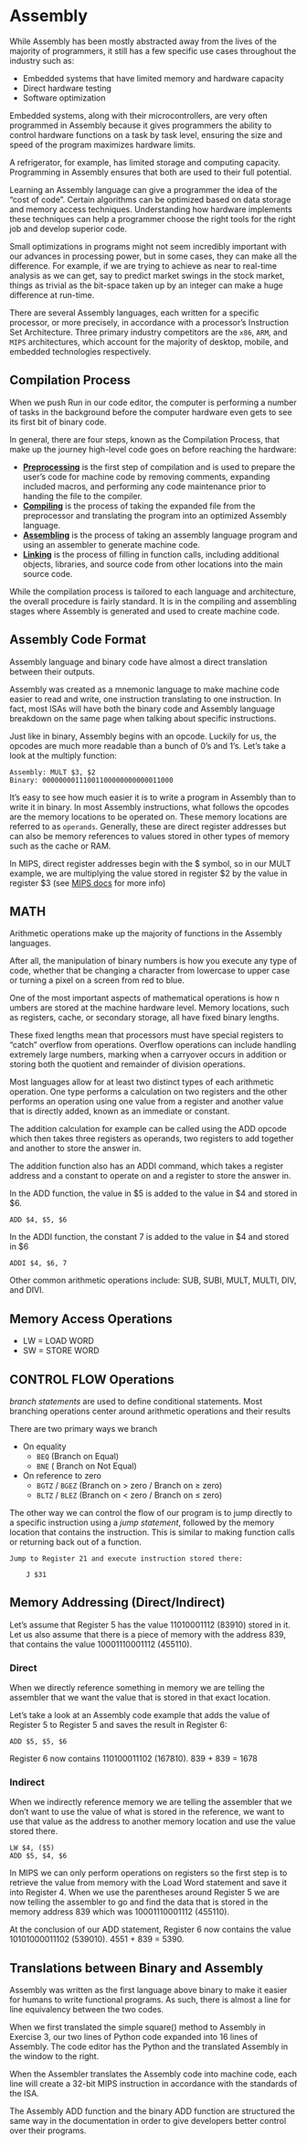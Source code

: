 # Assembly 

While Assembly has been mostly abstracted away from the lives of the majority of programmers, it still has a few specific use cases throughout the industry such as:

- Embedded systems that have limited memory and hardware capacity
- Direct hardware testing
- Software optimization

Embedded systems, along with their microcontrollers, are very often programmed in Assembly because it gives programmers the ability to control hardware functions on a task by task level, ensuring the size and speed of the program maximizes hardware limits.

A refrigerator, for example, has limited storage and computing capacity. Programming in Assembly ensures that both are used to their full potential.

Learning an Assembly language can give a programmer the idea of the “cost of code”. Certain algorithms can be optimized based on data storage and memory access techniques. Understanding how hardware implements these techniques can help a programmer choose the right tools for the right job and develop superior code.

Small optimizations in programs might not seem incredibly important with our advances in processing power, but in some cases, they can make all the difference. For example, if we are trying to achieve as near to real-time analysis as we can get, say to predict market swings in the stock market, things as trivial as the bit-space taken up by an integer can make a huge difference at run-time.

 There are several Assembly languages, each written for a specific 
  processor, or more precisely, in accordance with a processor’s 
  Instruction Set Architecture. Three primary industry competitors are the 
 `x86`, `ARM`, and `MIPS` architectures, which account for the majority of desktop, mobile, and embedded technologies respectively.
 
## Compilation Process

When we push Run in our code editor, the computer is performing a number 
 of tasks in the background before the computer hardware even gets to see 
its first bit of binary code.

 In general, there are four steps, known as the Compilation Process, that 
 make up the journey high-level code goes on before reaching the hardware:

- <u>**Preprocessing**</u> is the first step of compilation and is used to 
prepare the user’s code for machine code by removing comments, expanding included macros, and performing any code maintenance prior to handing the file to the compiler.
- <u>**Compiling**</u> is the process of taking the expanded file from the 
preprocessor and translating the program into an optimized Assembly language.
- <u>**Assembling**</u> is the process of taking an assembly language program and 
using an assembler to generate machine code.
- <u>**Linking**</u> is the process of filling in function calls, including 
additional 
objects, libraries, and source code from other locations into the main source code.

While the compilation process is tailored to each language and architecture, the overall procedure is fairly standard. It is in the compiling and assembling stages where Assembly is generated and used to create machine code.

## Assembly Code Format

 Assembly language and binary code have almost a direct translation 
 between their outputs.

 Assembly was created as a mnemonic language to make machine code easier 
  to read and write, one instruction translating to one instruction. In 
  fact, most ISAs will have both the binary code and Assembly language 
 breakdown on the same page when talking about specific instructions.

 Just like in binary, Assembly begins with an opcode. Luckily for us, the 
  opcodes are much more readable than a bunch of 0’s and 1’s. Let’s take a 
 look at the multiply function:

```text
Assembly: MULT $3, $2
Binary: 00000000111001100000000000011000
```

 It’s easy to see how much easier it is to write a program in Assembly 
  than to write it in binary. In most Assembly instructions, what follows 
  the opcodes are the memory locations to be operated on. These memory 
  locations are referred to as `operands`. Generally, these are direct 
  register addresses but can also be memory references to values stored in 
 other types of memory such as the cache or RAM.

In MIPS, direct register addresses begin with the $ symbol, so in our MULT example, we are multiplying the value stored in register $2 by the value in register $3
(see [MIPS docs](https://s3-eu-west-1.amazonaws.com/downloads-mips/documents/MD00086-2B-MIPS32BIS-AFP-6.06.pdf) for more info)

## MATH

 Arithmetic operations make up the majority of functions in the Assembly 
 languages.

 After all, the manipulation of binary numbers is how you execute any type 
  of code, whether that be changing a character from lowercase to upper 
  case or turning a pixel on a screen from red to blue.

One of the most important aspects of mathematical operations is how 
n umbers are stored at the machine hardware level. Memory locations, such 
as registers, cache, or secondary storage, all have fixed binary lengths.

 These fixed lengths mean that processors must have special registers to 
  “catch” overflow from operations. Overflow operations can include 
  handling extremely large numbers, marking when a carryover occurs in 
  addition or storing both the quotient and remainder of division operations.

 Most languages allow for at least two distinct types of each arithmetic 
  operation. One type performs a calculation on two registers and the 
  other performs an operation using one value from a register and another 
 value that is directly added, known as an immediate or constant.

 The addition calculation for example can be called using the ADD opcode 
  which then takes three registers as operands, two registers to add 
 together and another to store the answer in.

 The addition function also has an ADDI command, which takes a register 
  address and a constant to operate on and a register to store the answer in.

 In the ADD function, the value in $5 is added to the value in $4 and 
 stored in $6.

```text
ADD $4, $5, $6
```

In the ADDI function, the constant 7 is added to the value in $4 and stored in $6

```text
ADDI $4, $6, 7
```

Other common arithmetic operations include: SUB, SUBI, MULT, MULTI, DIV, and DIVI.



## Memory Access Operations

- LW = LOAD WORD
- SW = STORE WORD

## CONTROL FLOW Operations

_branch statements_ are used to define conditional statements. Most 
branching operations center around arithmetic operations and their results

There are two primary ways we branch

- On equality
  - `BEQ` (Branch on Equal)
  - `BNE` ( Branch on Not Equal)
- On reference to zero
  - `BGTZ` / `BGEZ` (Branch on > zero / Branch on ≥ zero)
  - `BLTZ` / `BLEZ` (Branch on < zero / Branch on ≤ zero)
  
 The other way we can control the flow of our program is to jump directly 
  to a specific instruction using a _jump statement_, followed by the memory 
  location that contains the instruction. This is similar to making 
  function calls or returning back out of a function.
 

```text
Jump to Register 21 and execute instruction stored there: 

    J $31
```

## Memory Addressing (Direct/Indirect)

 Let’s assume that Register 5 has the value 11010001112 (83910) stored in 
  it. Let us also assume that there is a piece of memory with the address 
 839, that contains the value 10001110001112 (455110).

### Direct
 When we directly reference something in memory we are telling the 
 assembler that we want the value that is stored in that exact location.

 Let’s take a look at an Assembly code example that adds the value of 
 Register 5 to Register 5 and saves the result in Register 6:
 
```text
ADD $5, $5, $6
```
Register 6 now contains 110100011102 (167810). 839 + 839 = 1678

### Indirect
 When we indirectly reference memory we are telling the assembler that we 
  don’t want to use the value of what is stored in the reference, we want 
  to use that value as the address to another memory location and use the 
 value stored there.

```text
LW $4, ($5)
ADD $5, $4, $6
```
In MIPS we can only perform operations on registers so the first step is 
to retrieve the value from memory with the Load Word statement and save it into Register 4. When we use the parentheses around Register 5 we are now telling the assembler to go and find the data that is stored in the memory address 839 which was 10001110001112 (455110).

At the conclusion of our ADD statement, Register 6 now contains the value 10101000011102 (539010). 4551 + 839 = 5390.

## Translations between Binary and Assembly

Assembly was written as the first language above binary to make it easier for humans to write functional programs. As such, there is almost a line for line equivalency between the two codes.

When we first translated the simple square() method to Assembly in Exercise 3, our two lines of Python code expanded into 16 lines of Assembly. The code editor has the Python and the translated Assembly in the window to the right.

When the Assembler translates the Assembly code into machine code, each line will create a 32-bit MIPS instruction in accordance with the standards of the ISA.

The Assembly ADD function and the binary ADD function are structured the same way in the documentation in order to give developers better control over their programs.

